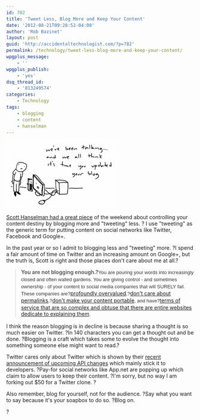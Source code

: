 ```yaml
---
id: 782
title: 'Tweet Less, Blog More and Keep Your Content'
date: '2012-08-21T09:28:52-04:00'
author: 'Rob Bazinet'
layout: post
guid: 'http://accidentaltechnologist.com/?p=782'
permalink: /technology/tweet-less-blog-more-and-keep-your-content/
wpgplus_message:
    - ''
wpgplus_publish:
    - 'yes'
dsq_thread_id:
    - '813249574'
categories:
    - Technology
tags:
    - blogging
    - content
    - hanselman
---
```


![Update your blog](/assets/img/2012/08/update-your-blog.gif "update-your-blog.gif")

[Scott Hanselman had a great piece](http://www.hanselman.com/blog/YourWordsAreWasted.aspx) of the weekend about controlling your content destiny by blogging more and "tweeting" less. ? I use "tweeting" as the generic term for putting content on social networks like Twitter, Facebook and Google+.

In the past year or so I admit to blogging less and "tweeting" more. ?I spend a fair amount of time on Twitter and an increasing amount on Google+, but the truth is, Scott is right and those places don't care about me at all.?

> **You are not blogging enough.?**<span style="color: #333333; font-family: Arial, Helvetica, sans-serif; font-size: 13px; line-height: 19px; text-align: left;">You are pouring your words into increasingly closed and often walled gardens. You are giving control - and sometimes ownership - of your content to social media companies that will SURELY fail. These companies are?</span>[profoundly overvalued](http://www.bloomberg.com/news/2012-05-11/facebook-ipo-overvalued-at-96-billion-in-global-investors-poll.html)<span style="color: #333333; font-family: Arial, Helvetica, sans-serif; font-size: 13px; line-height: 19px; text-align: left;">,?</span>[don't care about permalinks](http://www.hanselman.com/blog/GooglePlusOffersASophiesChoiceToEarlyAdoptersOfGoogleAppsViaAnIncompleteTakeoutMigrationTool.aspx)<span style="color: #333333; font-family: Arial, Helvetica, sans-serif; font-size: 13px; line-height: 19px; text-align: left;">,?</span>[don't make your content portable](http://www.hanselman.com/blog/GooglePlusOffersASophiesChoiceToEarlyAdoptersOfGoogleAppsViaAnIncompleteTakeoutMigrationTool.aspx)<span style="color: #333333; font-family: Arial, Helvetica, sans-serif; font-size: 13px; line-height: 19px; text-align: left;">, and have?</span>[terms of service that are so complex and obtuse that there are entire websites dedicate to explaining them](http://tos-dr.info/)<span style="color: #333333; font-family: Arial, Helvetica, sans-serif; font-size: 13px; line-height: 19px; text-align: left;">.</span>

I think the reason blogging is in decline is because sharing a thought is so much easier on Twitter. ?In 140 characters you can get a thought out and be done. ?Blogging is a craft which takes some to evolve the thought into something someone else might want to read.?

Twitter cares only about Twitter which is shown by their [recent announcement of upcoming API changes](https://dev.twitter.com/blog/changes-coming-to-twitter-api) which mainly stick it to developers. ?Pay-for social networks like App.net are popping up which claim to allow users to keep their content. ?I'm sorry, but no way I am forking out $50 for a Twitter clone. ?

Also remember, blog for yourself, not for the audience. ?Say what you want to say because it's your soapbox to do so. ?Blog on.

?